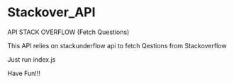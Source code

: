 # Stackover_API
API STACK OVERFLOW (Fetch Questions)

This API relies on stackunderflow api to fetch Qestions from Stackoverflow

Just run index.js

Have Fun!!!
